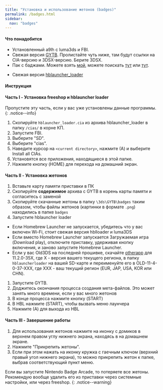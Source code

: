 ```yaml
---
title: "Установка и использование жетонов (badges)"
permalink: /badges.html
sidebar:
  nav: "badges"
---
```

#### <a name="what_need" />Что понадобится 

+ Установленный a9lh с luma3ds и FBI. 
+ Свежая версия [GYTB](https://github.com/MrCheeze/GYTB). Пролистайте чуть ниже, там будут ссылки на CIA-версию и 3DSX-версию. Берите 3DSX. 
+ Пак с баджами. Можете взять [мой](https://goo.gl/KWHtCH), можете поискать [тут](https://badges.3dsthem.es/) или [тут](https://gbatemp.net/threads/nintendo-badge-arcade-badges-collection.405667/).
* Свежая версия [hblauncher_loader](https://github.com/yellows8/hblauncher_loader/releases/latest)

#### <a name="instructions" />Инструкция

#### <a name="part1" />Часть I - Установка freeshop и hblauncher loader

Пропустите эту часть, если у вас уже установлены данные программы.
{: .notice--info}

1. Скопируйте `hblauncher_loader.cia` из архива hblauncher_loader в папку `/cias/` в корне КП.
1. Запустите FBI.
1. Выберите "SD".
1. Выберите "cias".
1. Наведите курсор на `<current directory>`, нажмите (А) и выберите Install all CIAs.
1. Установятся все приложения, находящиеся в этой папке. 
1. Нажмите кнопку (HOME) для перехода на домашний экран. 

#### <a name="part2" />Часть II - Установка жетонов

1. Вставьте карту памяти приставки в ПК
1. Скопируйте **содержимое** архива с GYTB в корень карты памяти и согласитесь с заменой
1. Скопируйте скачанные жетоны в папку `\3ds\GYTB\badges` таким образом, чтобы файлы жетонов (картинки в формате `.png`) находились в папке `badges`
1. Запустите hblauncher loader
 + Если Homebrew Launcher не запускается, убедитесь что у вас включен Wi-Fi, стоит свежая версия hblloader и luma3DS
 + Если вместо Homebrew Launcher запускается Загружаемая игра (Download play), отключите приставку, удерживая кнопку включения, и заново запустите Homebrew Launcher.
 + Если у вас Old3DS на последней прошивке, скачайте [otherapp](https://smealum.github.io/3ds/#otherapp) для 11.2.0-35X, где X - версия вашего текущего региона, в папку `hblauncherloader` на вашей SD-карте и переименуйте его в OLD-11-4-0-37-XXX, где XXX - ваш текущий регион (EUR, JAP, USA, KOR или CHN).
1. Запустите GYTB.
1. Доджитесь окончания процесса создания мета-файлов. Это может занять много времени, если у вас много жетонов
1. В конце процесса нажмите кнопку (START)
1. В HBL нажмите (START), чтобы вызвать меню лаунчера
1. Нажмите (А) для выхода из HBL

#### <a name="part3" />Часть III - Завершение работы

1. Для использования жетонов нажмите на иконку с домиков в верхнем правом углу нижнего экрана, находясь в на домашнем экране. 
1. Нажмите "Прикрепить жетоны".
1. Если при этом нажать на иконку кружка с гаечным ключом (верхний правый угол нижнего экрана), то можно прикрепить жетон к папке, выбрав соответствующий пункт меню.

Если вы запустите Nintendo Badge Arcade, то потеряете все жетоны. Рекомендую вообще удалить его из приставки через системные настройки, или через freeshop. 
{: .notice--warning}

<div id="vk_comments"></div>
<script type="text/javascript">
VK.Widgets.Comments("vk_comments", {limit: 10, attach: "*"});
</script>